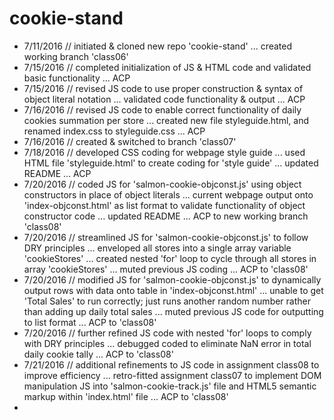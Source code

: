 # cookie-stand

* 7/11/2016 // initiated & cloned new repo 'cookie-stand' ... created working branch 'class06'<br/>
* 7/15/2016 // completed initialization of JS & HTML code and validated basic functionality ... ACP<br/>
* 7/15/2016 // revised JS code to use proper construction & syntax of object literal notation ... validated code functionality & output ... ACP<br/>
* 7/16/2016 // revised JS code to enable correct functionality of daily cookies summation per store ... created new file styleguide.html, and renamed index.css to styleguide.css ... ACP<br/>
* 7/16/2016 // created & switched to branch 'class07'<br/>
* 7/18/2016 // developed CSS coding for webpage style guide ... used HTML file 'styleguide.html' to create coding for 'style guide' ... updated README ... ACP<br/>
* 7/20/2016 // coded JS for 'salmon-cookie-objconst.js' using object constructors in place of object literals ... current webpage output onto 'index-objconst.html' as list format to validate functionality of object constructor code ... updated README ... ACP to new working branch 'class08'<br/>
* 7/20/2016 // streamlined JS for 'salmon-cookie-objconst.js' to follow DRY principles ... enveloped all stores into a single array variable 'cookieStores' ... created nested 'for' loop to cycle through all stores in array 'cookieStores' ... muted previous JS coding ... ACP to 'class08'<br/>
* 7/20/2016 // modified JS for 'salmon-cookie-objconst.js' to dynamically output rows with data onto table in 'index-objconst.html' ... unable to get 'Total Sales' to run correctly; just runs another random number rather than adding up daily total sales ... muted previous JS code for outputting to list format ... ACP to 'class08'<br/>
* 7/20/2016 // further refined JS code with nested 'for' loops to comply with DRY principles ... debugged coded to eliminate NaN error in total daily cookie tally ... ACP to 'class08' <br/>
* 7/21/2016 // additional refinements to JS code in assignment class08 to improve efficiency ... retro-fitted assignment class07 to implement DOM manipulation JS into 'salmon-cookie-track.js' file and HTML5 semantic markup within 'index.html' file ... ACP to 'class08' <br/>
*
